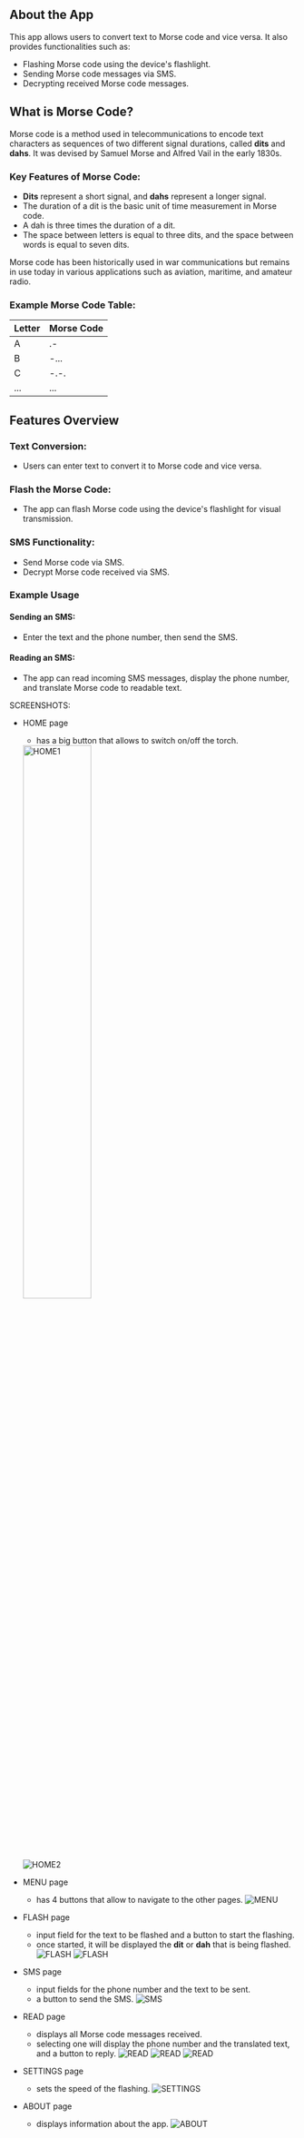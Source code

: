 ## About the App

This app allows users to convert text to Morse code and vice versa. It also provides functionalities such as:

- Flashing Morse code using the device's flashlight.
- Sending Morse code messages via SMS.
- Decrypting received Morse code messages.

## What is Morse Code?

Morse code is a method used in telecommunications to encode text characters as sequences of two different signal durations, called **dits** and **dahs**. It was devised by Samuel Morse and Alfred Vail in the early 1830s.

### Key Features of Morse Code:
- **Dits** represent a short signal, and **dahs** represent a longer signal.
- The duration of a dit is the basic unit of time measurement in Morse code.
- A dah is three times the duration of a dit.
- The space between letters is equal to three dits, and the space between words is equal to seven dits.

Morse code has been historically used in war communications but remains in use today in various applications such as aviation, maritime, and amateur radio.

### Example Morse Code Table:

| Letter | Morse Code |
|--------|------------|
| A      | .-         |
| B      | -...       |
| C      | -.-.       |
| ...    | ...        |

## Features Overview

### Text Conversion:
- Users can enter text to convert it to Morse code and vice versa.

### Flash the Morse Code:
- The app can flash Morse code using the device's flashlight for visual transmission.

### SMS Functionality:
- Send Morse code via SMS.
- Decrypt Morse code received via SMS.

### Example Usage

#### Sending an SMS:
- Enter the text and the phone number, then send the SMS.

#### Reading an SMS:
- The app can read incoming SMS messages, display the phone number, and translate Morse code to readable text.

SCREENSHOTS:
- HOME page
    - has a big button that allows to switch on/off the torch.
    <img src="/home_1.jpg" alt="HOME1" width="50%"/>
    
    ![HOME2](/home_2.jpg)
- MENU page
    - has 4 buttons that allow to navigate to the other pages.
    ![MENU](/menu.jpg)
- FLASH page
    - input field for the text to be flashed and a button to start the flashing.
    - once started, it will be displayed the **dit** or **dah** that is being flashed.
    ![FLASH](/flash_1.jpg)
    ![FLASH](/flash_2.jpg)
- SMS page
    - input fields for the phone number and the text to be sent.
    - a button to send the SMS.
    ![SMS](/send.jpg)
- READ page
    - displays all Morse code messages received.
    - selecting one will display the phone number and the translated text, and a button to reply.
    ![READ](/read_1.jpg)
    ![READ](/read_2.jpg)
    ![READ](/read_3.jpg)
- SETTINGS page
    - sets the speed of the flashing.
    ![SETTINGS](/settings.jpg)
- ABOUT page
    - displays information about the app.
    ![ABOUT](/about.jpg)

